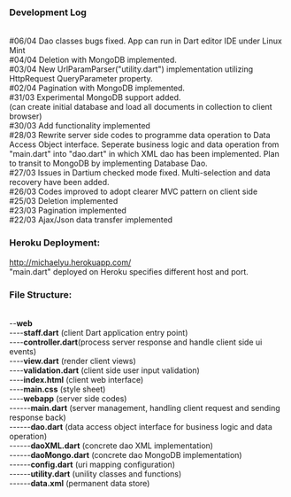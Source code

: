<h3>Development Log</h3>
<br>#06/04 Dao classes bugs fixed. App can run in Dart editor IDE under Linux Mint 
<br>#04/04 Deletion with MongoDB implemented.  
<br>#03/04 New UrlParamParser("utility.dart") implementation utilizing HttpRequest QueryParameter property.
<br>#02/04 Pagination with MongoDB implemented.
<br>#31/03 Experimental MongoDB support added.
<br>(can create initial database and load all documents in collection to client browser) 
<br>#30/03 Add functionality implemented
<br>#28/03 Rewrite server side codes to programme data operation to Data Access Object interface. 
Seperate business logic and data operation from "main.dart" into "dao.dart" in which XML dao has been implemented.
Plan to transit to MongoDB by implementing Database Dao. 
<br>#27/03 Issues in Dartium checked mode fixed. Multi-selection and data recovery have been added.
<br>#26/03 Codes improved to adopt clearer MVC pattern on client side
<br>#25/03 Deletion implemented
<br>#23/03 Pagination implemented
<br>#22/03 Ajax/Json data transfer implemented

<h3>Heroku Deployment:</h3>

<a href="http://michaelyu.herokuapp.com/">http://michaelyu.herokuapp.com/</a>
<br>"main.dart" deployed on Heroku specifies different host and port.

<h3>File Structure:</h3>

<br>--<b>web</b>
<br>----<b>staff.dart</b>    (client Dart application entry point)
<br>----<b>controller.dart</b>(process server response and handle client side ui events)
<br>----<b>view.dart</b>     (render client views)
<br>----<b>validation.dart</b>     (client side user input validation)
<br>----<b>index.html</b>    (client web interface) 
<br>----<b>main.css</b>      (style sheet)
<br>----<b>webapp</b>      (server side codes)
<br>------<b>main.dart</b>     (server management, handling client request and sending response back)
<br>------<b>dao.dart</b>    (data access object interface for business logic and data operation)
<br>------<b>daoXML.dart</b>    (concrete dao XML implementation)
<br>------<b>daoMongo.dart</b>    (concrete dao MongoDB implementation)
<br>------<b>config.dart</b>    (uri mapping configuration)
<br>------<b>utility.dart</b>    (unility classes and functions)
<br>------<b>data.xml</b>    (permanent data store)

